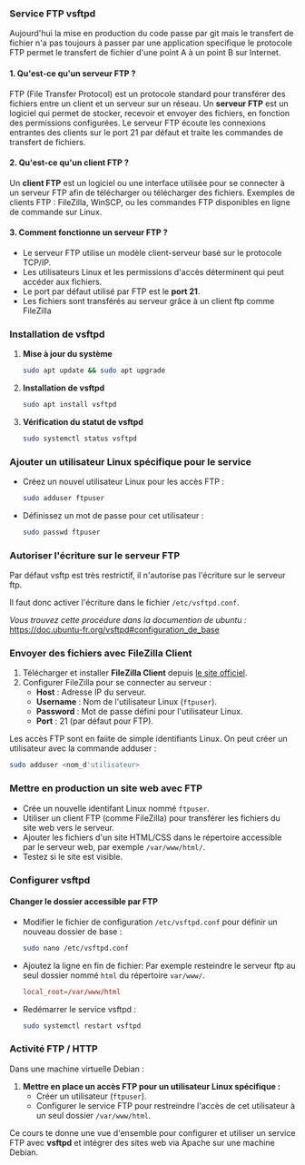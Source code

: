 ### **Service FTP vsftpd**

Aujourd'hui la mise en production du code passe par git mais le transfert de fichier n'a pas toujours à passer par une application specifique le protocole FTP permet le transfert de fichier d'une point A à un point B sur Internet.

#### **1. Qu'est-ce qu'un serveur FTP ?**
FTP (File Transfer Protocol) est un protocole standard pour transférer des fichiers entre un client et un serveur sur un réseau. Un **serveur FTP** est un logiciel qui permet de stocker, recevoir et envoyer des fichiers, en fonction des permissions configurées. Le serveur FTP écoute les connexions entrantes des clients sur le port 21 par défaut et traite les commandes de transfert de fichiers.

#### **2. Qu'est-ce qu'un client FTP ?**
Un **client FTP** est un logiciel ou une interface utilisée pour se connecter à un serveur FTP afin de télécharger ou télécharger des fichiers. Exemples de clients FTP : FileZilla, WinSCP, ou les commandes FTP disponibles en ligne de commande sur Linux.

#### **3. Comment fonctionne un serveur FTP ?**
- Le serveur FTP utilise un modèle client-serveur basé sur le protocole TCP/IP.
- Les utilisateurs Linux et les permissions d'accès déterminent qui peut accéder aux fichiers.
- Le port par défaut utilisé par FTP est le **port 21**.
- Les fichiers sont transférés au serveur grâce à un client ftp comme FileZilla

### **Installation de vsftpd**

1. **Mise à jour du système**
    ```bash
    sudo apt update && sudo apt upgrade
    ```
2. **Installation de vsftpd**
    ```bash
    sudo apt install vsftpd
    ```
3. **Vérification du statut de vsftpd**
    ```bash
    sudo systemctl status vsftpd
    ```

### **Ajouter un utilisateur Linux spécifique pour le service**

- Créez un nouvel utilisateur Linux pour les accès FTP :
    ```bash
    sudo adduser ftpuser
    ```
- Définissez un mot de passe pour cet utilisateur :
    ```bash
    sudo passwd ftpuser
    ```

### Autoriser l'écriture sur le serveur FTP
Par défaut vsftp est très restrictif, il n'autorise pas l'écriture sur le serveur ftp.

Il faut donc activer l'écriture dans le fichier `/etc/vsftpd.conf`.

*Vous trouvez cette procédure dans la documention de ubuntu :*
https://doc.ubuntu-fr.org/vsftpd#configuration_de_base

### **Envoyer des fichiers avec FileZilla Client**

1. Télécharger et installer **FileZilla Client** depuis [le site officiel](https://filezilla-project.org).
2. Configurer FileZilla pour se connecter au serveur :
   - **Host** : Adresse IP du serveur.
   - **Username** : Nom de l'utilisateur Linux (`ftpuser`).
   - **Password** : Mot de passe défini pour l'utilisateur Linux.
   - **Port** : 21 (par défaut pour FTP).

Les accès FTP sont en faiite de simple identifiants Linux.
On peut créer un utilisateur avec la commande adduser :
```bash
sudo adduser <nom_d'utilisateur>
```

### **Mettre en production un site web avec FTP**

- Crée un nouvelle identifant Linux nommé `ftpuser`.
- Utiliser un client FTP (comme FileZilla) pour transférer les fichiers du site web vers le serveur.
- Ajouter les fichiers d'un site HTML/CSS dans le répertoire accessible par le serveur web, par exemple `/var/www/html/`.
- Testez si le site est visible.

### **Configurer vsftpd**

#### **Changer le dossier accessible par FTP**
- Modifier le fichier de configuration `/etc/vsftpd.conf` pour définir un nouveau dossier de base :
    ```bash
    sudo nano /etc/vsftpd.conf
    ```
- Ajoutez la ligne en fin de fichier:
    Par exemple resteindre le serveur ftp au seul dossier nommé `html` du répertoire `var/www/`.
    ```conf
    local_root=/var/www/html
    ```
- Redémarrer le service vsftpd :
    ```bash
    sudo systemctl restart vsftpd
    ```

### **Activité FTP / HTTP**

Dans une machine virtuelle Debian :

1. **Mettre en place un accès FTP pour un utilisateur Linux spécifique :**
   - Créer un utilisateur (`ftpuser`).
   - Configurer le service FTP pour restreindre l'accès de cet utilisateur à un seul dossier `/var/www/html`.

Ce cours te donne une vue d'ensemble pour configurer et utiliser un service FTP avec **vsftpd** et intégrer des sites web via Apache sur une machine Debian.